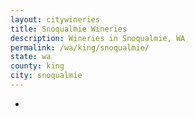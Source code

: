 ```yaml
---
layout: citywineries
title: Snoqualmie Wineries
description: Wineries in Snoqualmie, WA
permalink: /wa/king/snoqualmie/
state: wa
county: king
city: snoqualmie
---
```

-
